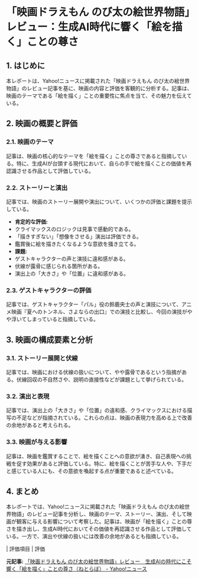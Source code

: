# 「映画ドラえもん のび太の絵世界物語」レビュー：生成AI時代に響く「絵を描く」ことの尊さ

## 1. はじめに

本レポートは、Yahoo!ニュースに掲載された「映画ドラえもん のび太の絵世界物語」のレビュー記事を基に、映画の内容と評価を客観的に分析する。記事は、映画のテーマである「絵を描く」ことの重要性に焦点を当て、その魅力を伝えている。

## 2. 映画の概要と評価

### 2.1. 映画のテーマ

記事は、映画の核心的なテーマを「絵を描く」ことの尊さであると指摘している。特に、生成AIが台頭する現代において、自らの手で絵を描くことの価値を再認識させる作品として評価している。

### 2.2. ストーリーと演出

記事では、映画のストーリー展開や演出について、いくつかの評価と課題を提示している。

* **肯定的な評価:**
 * クライマックスのロジックは見事で感動的である。
 * 「描きすぎない」「想像をさせる」演出は評価できる。
 * 鑑賞後に絵を描きたくなるような意欲を掻き立てる。
* **課題:**
 * ゲストキャラクターの声と演技に違和感がある。
 * 伏線が露骨に感じられる箇所がある。
 * 演出上の「大きさ」や「位置」に違和感がある。

### 2.3. ゲストキャラクターの評価

記事では、ゲストキャラクター「パル」役の鈴鹿央士の声と演技について、アニメ映画『夏へのトンネル、さよならの出口』での演技と比較し、今回の演技がやや浮いてしまっていると指摘している。

## 3. 映画の構成要素と分析

### 3.1. ストーリー展開と伏線

記事では、映画における伏線の扱いについて、やや露骨であるという指摘がある。伏線回収の不自然さや、説明の直接性などが課題として挙げられている。

### 3.2. 演出と表現

記事では、演出上の「大きさ」や「位置」の違和感、クライマックスにおける描写の不足などが指摘されている。これらの点は、映画の表現力を高める上で改善の余地があると考えられる。

### 3.3. 映画が与える影響

記事は、映画を鑑賞することで、絵を描くことへの意欲が湧き、自己表現への挑戦を促す効果があると評価している。特に、絵を描くことが苦手な人や、下手だと感じている人にも、その意欲を喚起する点が重要であると述べている。

## 4. まとめ

本レポートでは、Yahoo!ニュースに掲載された「映画ドラえもん のび太の絵世界物語」のレビュー記事を分析し、映画のテーマ、ストーリー、演出、そして映画が観客に与える影響について考察した。記事は、映画が「絵を描く」ことの尊さを描き出し、生成AI時代においてその価値を再認識させる作品として評価している。一方で、演出や伏線の扱いには改善の余地があるとも指摘している。

| 評価項目 | 評価 

**元記事:** [「映画ドラえもん のび太の絵世界物語」レビュー　生成AIの時代にこそ響く「絵を描く」ことの尊さ（ねとらぼ） - Yahoo!ニュース](https://news.yahoo.co.jp/articles/d3f6b82508c04adbf7ba93fdd70fe96cff315e73?page=3)